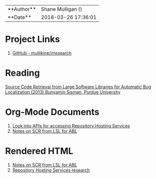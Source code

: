<div class="outline-2" id="meta">

<table>


<colgroup>
<col  class="org-left">

<col  class="org-left">
</colgroup>
<tbody>
<tr>
<td class="org-left">**Author**</td>
<td class="org-left">Shane Mulligan (<mailto:mullikine@gmail.com>)</td>
</tr>


<tr>
<td class="org-left">**Date**</td>
<td class="org-left">2018-03-26 17:36:01</td>
</tr>
</tbody>
</table>

</div>


# Project Links

1.  [GitHub - mullikine/irresearch](https://github.com/mullikine/irresearch/)


# Reading

[Source Code Retrieval from Large Software Libraries for Automatic Bug Localization (2013) Bunyamin Sisman, Purdue University](https://docs.lib.purdue.edu/open_access_dissertations/66/)


# Org-Mode Documents

1.  [Look into APIs for accessing Repository Hosting Services](Repository_Hosting_Services_research.md)
2.  [Notes on SCR from LSL for ABL](Notes%20on%20SCR%20from%20LSL%20for%20ABL.md)


# Rendered HTML

1.  [Notes on SCR from LSL for ABL](http://htmlpreview.github.com/?https://github.com/mullikine/irresearch/blob/master/Notes%20on%20SCR%20from%20LSL%20for%20ABL.html)
2.  [Repository Hosting Services research](http://htmlpreview.github.com/?https://github.com/mullikine/irresearch/blob/master/Repository_Hosting_Services_research.html)

